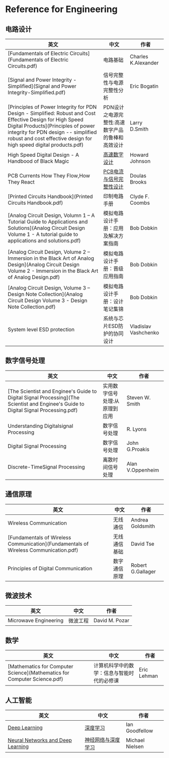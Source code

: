 # Reference for Engineering

## 电路设计

| 英文                                                         | 中文                                             | 作者                 |
| ------------------------------------------------------------ | ------------------------------------------------ | -------------------- |
| [Fundamentals of Electric Circuits](Fundamentals of Electric Circuits.pdf) | 电路基础 |Charles K.Alexander|
| [Signal and Power Integrity - Simplified](Signal and Power Integrity-Simplified.pdf) | 信号完整性与电源完整性分析                       | Eric Bogatin         |
| [Principles of Power Integrity for PDN Design - Simplified: Robust and Cost Effective Design for High Speed Digital Products](Principles of power integrity for PDN design -- simplified robust and cost effective design for high speed digital products.pdf) | PDN设计之电源完整性:高速数字产品的鲁棒和高效设计 | Larry D.Smith        |
| High Speed Digital Design - A Handbood of Black Magic        | [高速数字设计](高速数字设计.pdf)                       | Howard Johnson       |
| PCB Currents How They Flow,How They React                    | [PCB电流与信号完整性设计](PCB电流与信号完整性设计.pdf)      | Doulas Brooks        |
| [Printed Circuits Handbook](Printed Circuits Handbook.pdf)   | 印制电路手册                                     | Clyde F. Coombs      |
| [Analog Circuit Design, Volumn 1 – A Tutorial Guide to Applications and Solutions](Analog Circuit Design Volume 1 - A tutorial guide to applications and solutions.pdf) | 模拟电路设计手册：应用及解决方案指南             | Bob Dobkin           |
| [Analog Circuit Design, Volume 2 – Immersion in the Black Art of Analog Design](Analog Circuit Design Volume 2 - Immersion in the Black Art of Analog Design.pdf) | 模拟电路设计手册：晋级应用指南                   | Bob Dobkin           |
| [Analog Circuit Design, Volume 3 – Design Note Collection](Analog Circuit Design Volume 3 - Design Note Collection.pdf) | 模拟电路设计手册：设计笔记集锦                   | Bob Dobkin           |
| System level ESD protection                                  | 系统与芯片ESD防护的协同设计                      | Vladislav Vashchenko |

## 数字信号处理

| 英文                                                         | 中文                          | 作者             |
| ------------------------------------------------------------ | ----------------------------- | ---------------- |
| [The Scientist and Enginee's Guide to Digital Signal Processing](The Scientist and Enginee's Guide to Digital Signal Processing.pdf) | 实用数字信号处理:从原理到应用 | Steven W. Smith  |
| Understanding Digitalsignal Processing                       | 数字信号处理                  | R. Lyons         |
| Digital Signal Processing                                    | 数字信号处理                  | John G.Proakis   |
| Discrete-TimeSignal Processing                               | 离散时间信号处理              | Alan V.Oppenheim |

## 通信原理

| 英文                                                         | 中文         | 作者              |
| ------------------------------------------------------------ | ------------ | ----------------- |
| Wireless Communication                                       | 无线通信     | Andrea Goldsmith  |
| [Fundamentals of Wireless Communication](Fundamentals of Wireless Communication.pdf) | 无线通信基础 | David Tse         |
| Principles of Digital Communication                          | 数字通信原理 | Robert G.Gallager |

## 微波技术

| 英文                  | 中文     | 作者           |
| --------------------- | -------- | -------------- |
| Microwave Engineering | 微波工程 | David M. Pozar |

## 数学

| 英文                                                         | 中文                                       | 作者        |
| ------------------------------------------------------------ | ------------------------------------------ | ----------- |
| [Mathematics for Computer Science](Mathematics for Computer Science.pdf) | 计算机科学中的数学：信息与智能时代的必修课 | Eric Lehman |

## 人工智能

| 英文                                                         | 中文                                         | 作者            |
| ------------------------------------------------------------ | -------------------------------------------- | --------------- |
| [Deep Learning](https://www.deeplearningbook.org/)           | [深度学习](深度学习.pdf)                     | Ian Goodfellow  |
| [Neural Networks and Deep Learning](http://neuralnetworksanddeeplearning.com) | [神经网络与深度学习](神经网络与深度学习.pdf) | Michael Nielsen |

